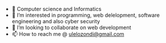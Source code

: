- 👋 Computer science and Informatics
- 👀 I’m interested in programming, web delelopment, software engineering and also cyber security
- 💞️ I’m looking to collaborate on web development
- 📫 How to reach me @ ulelozondi@gmail.com

<!---
MrZondi/MrZondi is a ✨ special ✨ repository because its `README.md` (this file) appears on your GitHub profile.
You can click the Preview link to take a look at your changes.
--->
